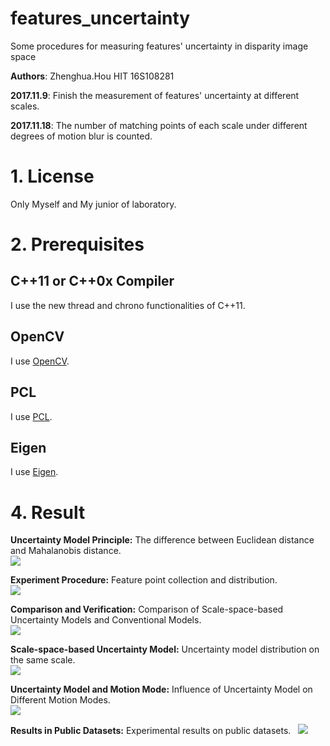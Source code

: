 # features_uncertainty
Some procedures for measuring features' uncertainty in disparity image space

**Authors**: Zhenghua.Hou HIT 16S108281

**2017.11.9**: Finish the measurement of features' uncertainty at different scales.

**2017.11.18**: The number of matching points of each scale under different degrees of motion blur is counted.

# 1. License
Only Myself and My junior of laboratory.

# 2. Prerequisites
## C++11 or C++0x Compiler
I use the new thread and chrono functionalities of C++11.
## OpenCV
I use [OpenCV](http://opencv.org).
## PCL
I use [PCL](http://pointclouds.org).
## Eigen
I use [Eigen](http://eigen.tuxfamily.org).

# 4. Result
**Uncertainty Model Principle:** The difference between Euclidean distance and Mahalanobis distance.    
![](https://thumbnail0.baidupcs.com/thumbnail/15ec178c4b4f364b8fd16e3f24e48a9b?fid=1025299852-250528-235317209281432&time=1523674800&rt=sh&sign=FDTAER-DCb740ccc5511e5e8fedcff06b081203-hLN9loEfByK8JFphTsAmtAkdZr4%3D&expires=8h&chkv=0&chkbd=0&chkpc=&dp-logid=2399965882319285122&dp-callid=0&size=c710_u400&quality=100&vuk=-&ft=video)    

**Experiment Procedure:** Feature point collection and distribution.    
![](https://thumbnail0.baidupcs.com/thumbnail/6264eb846c5e043ee9bbf6173c302dd4?fid=1025299852-250528-361409009198385&time=1523674800&rt=sh&sign=FDTAER-DCb740ccc5511e5e8fedcff06b081203-MQ1cmuVLQ35ViYD%2F%2B1Mnr5Qj4KQ%3D&expires=8h&chkv=0&chkbd=0&chkpc=&dp-logid=2399998024769677400&dp-callid=0&size=c710_u400&quality=100&vuk=-&ft=video)    

**Comparison and Verification:** Comparison of Scale-space-based Uncertainty Models and Conventional Models.    
![](https://thumbnail0.baidupcs.com/thumbnail/d4ab982261f2dc8617ea80dc4cc1db8a?fid=1025299852-250528-333707749078386&time=1523674800&rt=sh&sign=FDTAER-DCb740ccc5511e5e8fedcff06b081203-N0bo%2BoTyHh9EsCa4PWu2Pps6LZg%3D&expires=8h&chkv=0&chkbd=0&chkpc=&dp-logid=2400025285854955276&dp-callid=0&size=c710_u400&quality=100&vuk=-&ft=video)    

**Scale-space-based Uncertainty Model:** Uncertainty model distribution on the same scale.    
![](https://thumbnail0.baidupcs.com/thumbnail/4e5030006ca0bd92d78fd5bb712205e8?fid=1025299852-250528-855921119045371&time=1523674800&rt=sh&sign=FDTAER-DCb740ccc5511e5e8fedcff06b081203-mP2JUZrUHDpwRA5HgbfBrOAE%2B%2Bs%3D&expires=8h&chkv=0&chkbd=0&chkpc=&dp-logid=2400059326141318457&dp-callid=0&size=c710_u400&quality=100&vuk=-&ft=video)    

**Uncertainty Model and Motion Mode:** Influence of Uncertainty Model on Different Motion Modes.    
![](https://thumbnail0.baidupcs.com/thumbnail/aa67c25587ff30b08f6c9ca39842b78b?fid=1025299852-250528-951569195468386&time=1523674800&rt=sh&sign=FDTAER-DCb740ccc5511e5e8fedcff06b081203-IiaN0tWUawLetZ6hX7s9CDLXL1E%3D&expires=8h&chkv=0&chkbd=0&chkpc=&dp-logid=2400094399101137274&dp-callid=0&size=c710_u400&quality=100&vuk=-&ft=video)    

**Results in Public Datasets:** Experimental results on public datasets.    
![](https://thumbnail0.baidupcs.com/thumbnail/e195e937807625f86ae857b35baaa036?fid=1025299852-250528-550869568495772&time=1523674800&rt=sh&sign=FDTAER-DCb740ccc5511e5e8fedcff06b081203-y5EXmCut%2FKxHnQgZpNzVvBQI%2FS4%3D&expires=8h&chkv=0&chkbd=0&chkpc=&dp-logid=2400116244140367422&dp-callid=0&size=c710_u400&quality=100&vuk=-&ft=video)    

